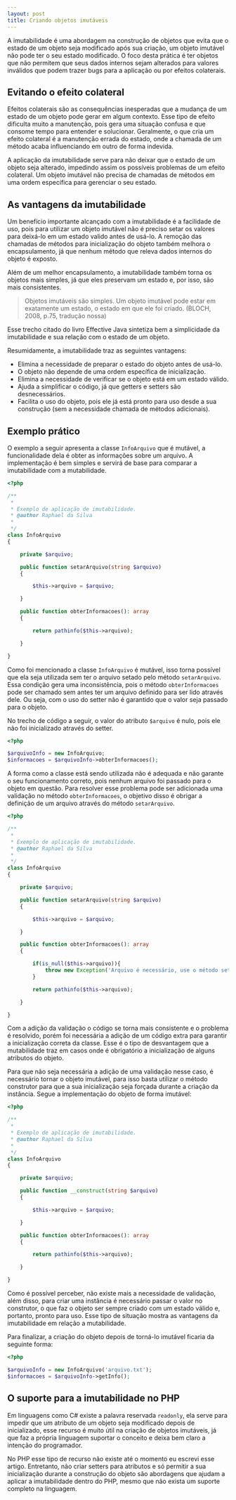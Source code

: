 ```yaml
---
layout: post
title: Criando objetos imutáveis
---  
```


A imutabilidade é uma abordagem na construção de objetos que evita que o estado de um objeto seja modificado após sua criação, um objeto imutável não pode ter o seu estado modificado. O foco desta prática é ter objetos que não permitem que seus dados internos sejam alterados para valores inválidos que podem trazer bugs para a aplicação ou por efeitos colaterais.

## Evitando o efeito colateral

Efeitos colaterais são as consequências inesperadas que a mudança de um estado de um objeto pode gerar em algum contexto. Esse tipo de efeito dificulta muito a manutenção, pois gera uma situação confusa e que consome tempo para entender e solucionar. Geralmente, o que cria um efeito colateral é a manutenção errada do estado, onde a chamada de um método acaba influenciando em outro de forma indevida.

A aplicação da imutabilidade serve para não deixar que o estado de um objeto seja alterado, impedindo assim os possíveis problemas de um efeito colateral. Um objeto imutável não precisa de chamadas de métodos em uma ordem específica para gerenciar o seu estado.

## As vantagens da imutabilidade

Um benefício importante alcançado com a imutabilidade é a facilidade de uso, pois para utilizar um objeto imutável não é preciso setar os valores para deixá-lo em um estado valido antes de usá-lo. A remoção das chamadas de métodos para inicialização do objeto também melhora o encapsulamento, já que nenhum método que releva dados internos do objeto é exposto.

Além de um melhor encapsulamento, a imutabilidade também torna os objetos mais simples, já que eles preservam um estado e, por isso, são mais consistentes.

<!-- Immutable objects are simple. An immutable object can be in exactly one state, the state in which it was created. -->

> Objetos imutáveis são simples. Um objeto imutável pode estar em exatamente um estado, o estado em que ele foi criado. (BLOCH, 2008, p.75, tradução nossa)

Esse trecho citado do livro Effective Java sintetiza bem a simplicidade da imutabilidade e sua relação com o estado de um objeto.

Resumidamente, a imutabilidade traz as seguintes vantagens:

* Elimina a necessidade de preparar o estado do objeto antes de usá-lo.
* O objeto não depende de uma ordem específica de inicialização.
* Elimina a necessidade de verificar se o objeto está em um estado válido.
* Ajuda a simplificar o código, já que getters e setters são desnecessários.
* Facilita o uso do objeto, pois ele já está pronto para uso desde a sua construção (sem a necessidade chamada de métodos adicionais).

## Exemplo prático

O exemplo a seguir apresenta a classe ```InfoArquivo``` que é mutável, a funcionalidade dela é obter as informações sobre um arquivo. A implementação é bem simples e servirá de base para comparar a imutabilidade com a mutabilidade.

```php
<?php

/**
 *
 * Exemplo de aplicação de imutabilidade.
 * @author Raphael da Silva
 *
 */
class InfoArquivo
{

    private $arquivo;

    public function setarArquivo(string $arquivo)
    {

        $this->arquivo = $arquivo;

    }

    public function obterInformacoes(): array
    {

        return pathinfo($this->arquivo);

    }

}
```

Como foi mencionado a classe ```InfoArquivo``` é mutável, isso torna possível que ela seja utilizada sem ter o arquivo setado pelo método ```setarArquivo```. Essa condição gera uma inconsistência, pois o método ```obterInformacoes``` pode ser chamado sem antes ter um arquivo definido para ser lido através dele. Ou seja, com o uso do setter não é garantido que o valor seja passado para o objeto.

No trecho de código a seguir, o valor do atributo ```$arquivo``` é nulo, pois ele não foi inicializado através do setter.

```php
<?php

$arquivoInfo = new InfoArquivo;
$informacoes = $arquivoInfo->obterInformacoes(); 
```

A forma como a classe está sendo utilizada não é adequada e não garante o seu funcionamento correto, pois nenhum arquivo foi passado para o objeto em questão. Para resolver esse problema pode ser adicionada uma validação no método ```obterInformacoes```, o objetivo disso é obrigar a definição de um arquivo através do método ```setarArquivo```.

```php
<?php

/**
 *
 * Exemplo de aplicação de imutabilidade.
 * @author Raphael da Silva
 *
 */
class InfoArquivo
{

    private $arquivo;

    public function setarArquivo(string $arquivo)
    {

        $this->arquivo = $arquivo;

    }

    public function obterInformacoes(): array
    {

        if(is_null($this->arquivo)){
            throw new Exception('Arquivo é necessário, use o método setter.');
        }

        return pathinfo($this->arquivo);

    }

}
```

Com a adição da validação o código se torna mais consistente e o problema é resolvido, porém foi necessária a adição de um código extra para garantir a inicialização correta da classe. Esse é o tipo de desvantagem que a mutabilidade traz em casos onde é obrigatório a inicialização de alguns atributos do objeto.

Para que não seja necessária a adição de uma validação nesse caso, é necessário tornar o objeto imutável, para isso basta utilizar o método construtor para que a sua inicialização seja forçada durante a criação da instância. Segue a implementação do objeto de forma imutável:

```php
<?php

/**
 *
 * Exemplo de aplicação de imutabilidade.
 * @author Raphael da Silva
 *
 */
class InfoArquivo
{

    private $arquivo;

    public function __construct(string $arquivo)
    {

        $this->arquivo = $arquivo;

    }

    public function obterInformacoes(): array
    {

        return pathinfo($this->arquivo);

    }

}
```

Como é possível perceber, não existe mais a necessidade de validação, além disso, para criar uma instância é necessário passar o valor no construtor, o que faz o objeto ser sempre criado com um estado válido e, portanto, pronto para uso. Esse tipo de situação mostra as vantagens da imutabilidade em relação a mutabilidade.

Para finalizar, a criação do objeto depois de torná-lo imutável ficaria da seguinte forma:

```php
<?php

$arquivoInfo = new InfoArquivo('arquivo.txt');
$informacoes = $arquivoInfo->getInfo();
```

## O suporte para a imutabilidade no PHP

Em linguagens como C# existe a palavra reservada ```readonly```, ela serve para impedir que um atributo de um objeto seja modificado depois de inicializado, esse recurso é muito útil na criação de objetos imutáveis, já que faz a própria linguagem suportar o conceito e deixa bem claro a intenção do programador.

No PHP esse tipo de recurso não existe até o momento eu escrevi esse artigo. Entretanto, não criar setters para atributos e só permitir a sua inicialização durante a construção do objeto são abordagens que ajudam a aplicar a imutabilidade dentro do PHP, mesmo que não exista um suporte completo na linguagem.
